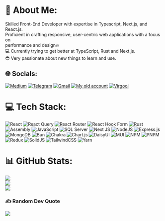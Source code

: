 # 💫 About Me:
Skilled Front-End Developer with expertise in Typescript, Next.js, and React.js.<br>Proficient in crafting responsive, user-centric web applications with a focus on<br>performance and design🔥<br>💻 Currently trying to get better at TypeScript, Rust and Next.js.<br>😎 Very passionate about new things to learn and use.


## 🌐 Socials:
[![Medium](https://img.shields.io/badge/Medium-12100E?logo=medium&logoColor=white)](https://medium.com/@mrablfz05) [![Telegram](https://img.shields.io/badge/Telegram-0088cc?logo=telegram&logoColor=white)](https://t.me/mrablfz) [![Gmail](https://img.shields.io/badge/Gmail-D14836?logo=gmail&logoColor=white)](mailto:abolfaz88888888@gmail.com) [![My old account](https://img.shields.io/badge/GitHub-181717?logo=github&logoColor=white)](https://github.com/Abolfazl181920) [![Virgool](https://img.shields.io/badge/Virgool-Read_My_Blogs-black?style=for-the-badge&logo=virgool&logoColor=white)](https://virgool.io/@mrablfz)



# 💻 Tech Stack:
![React](https://img.shields.io/badge/react-%2320232a.svg?style=for-the-badge&logo=react&logoColor=%2361DAFB) ![React Query](https://img.shields.io/badge/-React%20Query-FF4154?style=for-the-badge&logo=react%20query&logoColor=white) ![React Router](https://img.shields.io/badge/React_Router-CA4245?style=for-the-badge&logo=react-router&logoColor=white) ![React Hook Form](https://img.shields.io/badge/React%20Hook%20Form-%23EC5990.svg?style=for-the-badge&logo=reacthookform&logoColor=white) ![Rust](https://img.shields.io/badge/-Rust-000000?style=for-the-badge&logo=rust&logoColor=white) ![Assembly](https://img.shields.io/badge/-Assembly-6E4C13?style=for-the-badge&logo=assembly&logoColor=white) ![JavaScript](https://img.shields.io/badge/-JavaScript-F7DF1E?style=for-the-badge&logo=javascript&logoColor=white) ![SQL Server](https://img.shields.io/badge/-SQL%20Server-CC2927?style=for-the-badge&logo=microsoftsqlserver&logoColor=white) ![Next JS](https://img.shields.io/badge/Next-black?style=for-the-badge&logo=next.js&logoColor=white) ![NodeJS](https://img.shields.io/badge/node.js-6DA55F?style=for-the-badge&logo=node.js&logoColor=white) ![Express.js](https://img.shields.io/badge/express.js-%23404d59.svg?style=for-the-badge&logo=express&logoColor=%2361DAFB) ![MongoDB](https://img.shields.io/badge/MongoDB-%234ea94b.svg?style=for-the-badge&logo=mongodb&logoColor=white) ![Bun](https://img.shields.io/badge/Bun-%23000000.svg?style=for-the-badge&logo=bun&logoColor=white) ![Chakra](https://img.shields.io/badge/chakra-%234ED1C5.svg?style=for-the-badge&logo=chakraui&logoColor=white) ![Chart.js](https://img.shields.io/badge/chart.js-F5788D.svg?style=for-the-badge&logo=chart.js&logoColor=white) ![DaisyUI](https://img.shields.io/badge/daisyui-5A0EF8?style=for-the-badge&logo=daisyui&logoColor=white) ![MUI](https://img.shields.io/badge/MUI-%230081CB.svg?style=for-the-badge&logo=mui&logoColor=white) ![NPM](https://img.shields.io/badge/NPM-%23CB3837.svg?style=for-the-badge&logo=npm&logoColor=white) ![PNPM](https://img.shields.io/badge/pnpm-%234a4a4a.svg?style=for-the-badge&logo=pnpm&logoColor=f69220) ![Redux](https://img.shields.io/badge/redux-%23593d88.svg?style=for-the-badge&logo=redux&logoColor=white) ![SolidJS](https://img.shields.io/badge/SolidJS-2c4f7c?style=for-the-badge&logo=solid&logoColor=c8c9cb) ![TailwindCSS](https://img.shields.io/badge/tailwindcss-%2338B2AC.svg?style=for-the-badge&logo=tailwind-css&logoColor=white) ![Yarn](https://img.shields.io/badge/yarn-%232C8EBB.svg?style=for-the-badge&logo=yarn&logoColor=white)
# 📊 GitHub Stats:
![](https://github-readme-stats.vercel.app/api?username=mrablfz05&theme=dark&hide_border=false&include_all_commits=true&count_private=true)<br/>
![](https://github-readme-streak-stats.herokuapp.com/?user=mrablfz05&theme=dark&hide_border=false)<br/>
![](https://github-readme-stats.vercel.app/api/top-langs/?username=mrablfz05&theme=dark&hide_border=false&include_all_commits=true&count_private=true&layout=compact)

### ✍️ Random Dev Quote
![](https://quotes-github-readme.vercel.app/api?type=horizontal&theme=radical)

<!-- Proudly created with GPRM ( https://gprm.itsvg.in ) -->
